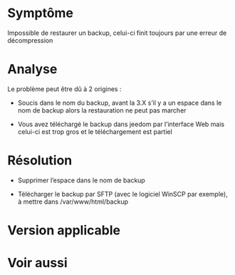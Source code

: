 Symptôme 
========

Impossible de restaurer un backup, celui-ci finit toujours par une
erreur de décompression

Analyse 
=======

Le problème peut être dû à 2 origines :

-   Soucis dans le nom du backup, avant la 3.X s’il y a un espace dans
    le nom de backup alors la restauration ne peut pas marcher

-   Vous avez téléchargé le backup dans jeedom par l’interface Web mais
    celui-ci est trop gros et le téléchargement est partiel

Résolution 
==========

-   Supprimer l’espace dans le nom de backup

-   Télécharger le backup par SFTP (avec le logiciel WinSCP par
    exemple), à mettre dans /var/www/html/backup

Version applicable 
==================

Voir aussi 
==========
